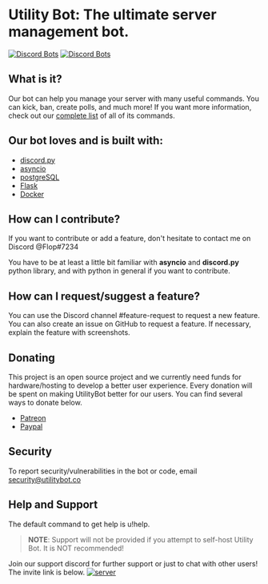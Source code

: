 # Utility Bot: The ultimate server management bot.

[![Discord Bots](https://discordbots.org/api/widget/status/74219691152362706.svg)](https://discordbots.org/bot/742196911523627068)
[![Discord Bots](https://discordbots.org/api/widget/status/74219691152362706.svg)](https://discord.gg/xAmmxPG)




## What is it?
Our bot can help you manage your server with many useful commands. You can kick, ban, create polls, and much more! If you want more information, check out our [complete list](utilitybot.co/commands) of all of its commands.

## Our bot loves and is built with:

- [discord.py](https://github.com/Rapptz/discord.py)
- [asyncio](https://github.com/python/asyncio/tree/master)
- [postgreSQL](https://www.postgresql.org/)
- [Flask](https://github.com/pallets/flask)
- [Docker](https://www.docker.com/)

## How can I contribute?

If you want to contribute or add a feature, don't hesitate to contact me on Discord @Flop#7234

You have to be at least a little bit familiar with **asyncio** and **discord.py** python library, 
and with python in general if you want to contribute.

## How can I request/suggest a feature?
You can use the Discord channel #feature-request to request a new feature.
You can also create an issue on GitHub to request a feature. If necessary, explain the feature with screenshots.

## Donating
This project is an open source project and we currently need funds for hardware/hosting 
to develop a better user experience. Every donation will be spent on making UtilityBot better for our users.
You can find several ways to donate below.

 - [Patreon](https://www.patreon.com)
- [Paypal](https://www.paypal.com)

## Security 
To report security/vulnerabilities in the bot or code, email security@utilitybot.co


## Help and Support
The default command to get help is u!help. 

> **NOTE**: Support will not be provided if you attempt to self-host Utility Bot. It is NOT recommended!

Join our support discord for further support or just to chat with other users! The invite link is below.
  [![server](https://discord.com/api/guilds/742193197673087027/widget.png?style=banner4)](https://discord.gg/BBQc6X)

